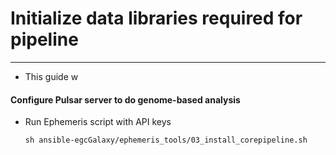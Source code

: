 # Initialize data libraries required for pipeline
---
- This guide w

#### Configure Pulsar server to do genome-based analysis
- Run Ephemeris script with API keys

  ```
  sh ansible-egcGalaxy/ephemeris_tools/03_install_corepipeline.sh
  ```
